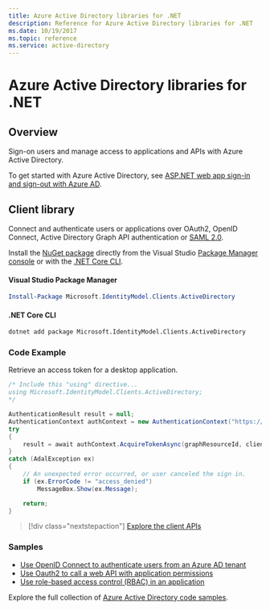 ```yaml
---
title: Azure Active Directory libraries for .NET
description: Reference for Azure Active Directory libraries for .NET
ms.date: 10/19/2017
ms.topic: reference
ms.service: active-directory
---
```


# Azure Active Directory libraries for .NET

## Overview

Sign-on users and manage access to applications and APIs with Azure Active Directory.

To get started with Azure Active Directory, see [ASP.NET web app sign-in and sign-out with Azure AD](/azure/active-directory/develop/active-directory-devquickstarts-webapp-dotnet).

## Client library

Connect and authenticate users or applications over OAuth2, OpenID Connect, Active Directory Graph API authentication or [SAML 2.0](https://docs.microsoft.com/azure/active-directory/develop/active-directory-saml-protocol-reference).

Install the [NuGet package](https://www.nuget.org/packages/Microsoft.Azure.Management.AppService.Fluent) directly from the Visual Studio [Package Manager console][PackageManager] or with the [.NET Core CLI][DotNetCLI].

#### Visual Studio Package Manager

```powershell
Install-Package Microsoft.IdentityModel.Clients.ActiveDirectory
```

#### .NET Core CLI

```bash
dotnet add package Microsoft.IdentityModel.Clients.ActiveDirectory
```

### Code Example

Retrieve an access token for a desktop application.

```csharp
/* Include this "using" directive...
using Microsoft.IdentityModel.Clients.ActiveDirectory;
*/

AuthenticationResult result = null;
AuthenticationContext authContext = new AuthenticationContext("https://someauthority.com");
try
{
    result = await authContext.AcquireTokenAsync(graphResourceId, clientId, redirectUri, new PlatformParameters(PromptBehavior.Auto));
}
catch (AdalException ex)
{
    // An unexpected error occurred, or user canceled the sign in.
    if (ex.ErrorCode != "access_denied")
        MessageBox.Show(ex.Message);

    return;
}
```

> [!div class="nextstepaction"]
> [Explore the client APIs](/dotnet/api/overview/azure/activedirectory/client)

### Samples

* [Use OpenID Connect to authenticate users from an Azure AD tenant](https://github.com/Azure-Samples/active-directory-dotnet-webapp-openidconnect)
* [Use Oauth2 to call a web API with application permissions](https://github.com/Azure-Samples/active-directory-dotnet-webapp-webapi-oauth2-appidentity)
* [Use role-based access control (RBAC) in an application](https://github.com/Azure-Samples/active-directory-dotnet-webapp-roleclaims)

Explore the full collection of [Azure Active Directory code samples](/azure/active-directory/develop/active-directory-code-samples).

[PackageManager]: https://docs.microsoft.com/nuget/tools/package-manager-console
[DotNetCLI]: https://docs.microsoft.com/dotnet/core/tools/dotnet-add-package
